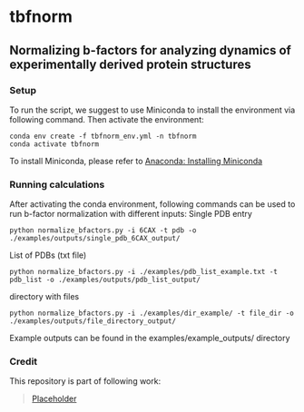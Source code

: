 # tbfnorm
## Normalizing b-factors for analyzing dynamics of experimentally derived protein structures

### Setup
To run the script, we suggest to use Miniconda to install the environment via following command. Then activate the environment:
```
conda env create -f tbfnorm_env.yml -n tbfnorm
conda activate tbfnorm
```
To install Miniconda, please refer to [Anaconda: Installing Miniconda](https://www.anaconda.com/docs/getting-started/miniconda/install)
### Running calculations
After activating the conda environment, following commands can be used to run b-factor normalization with different inputs:
Single PDB entry
```
python normalize_bfactors.py -i 6CAX -t pdb -o ./examples/outputs/single_pdb_6CAX_output/
```
List of PDBs (txt file)
```
python normalize_bfactors.py -i ./examples/pdb_list_example.txt -t pdb_list -o ./examples/outputs/pdb_list_output/
```
directory with files
```
python normalize_bfactors.py -i ./examples/dir_example/ -t file_dir -o ./examples/outputs/file_directory_output/
```
Example outputs can be found in the examples/example_outputs/ directory

### Credit

This repository is part of following work:
> [Placeholder](link)